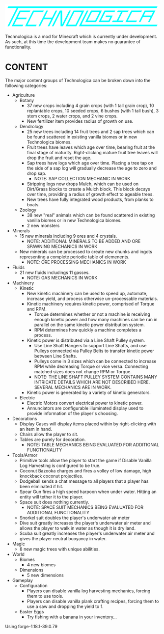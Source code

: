 <div align="center">
  <img src="https://raw.githubusercontent.com/burnsqc/Technologica/1.19.2/src/main/resources/technologica.png">
</div>

Technologica is a mod for Minecraft which is currently under development.  As such, at this time the development team makes no guarantee of functionality. 

# CONTENT

The major content groups of Technologica can be broken down into the following categories:

* Agriculture
  * Botany
      * 37 new crops including 4 grain crops (with 1 tall grain crop), 10 replantable crops, 10 seeded crops, 6 bushes (with 1 tall bush), 3 stem crops, 2 water crops, and 2 vine crops.
      * New fertilizer item provides radius of growth on use.
  * Dendrology
    * 25 new trees including 14 fruit trees and 2 sap trees which can be found scattered in existing vanilla biomes or in new Technologica biomes.
    * Fruit trees have leaves which age over time, bearing fruit at the final stage of maturity.  Right-clicking mature fruit tree leaves will drop the fruit and reset the age.
    * Sap trees have logs which age over time.  Placing a tree tap on the side of a sap log will gradually decrease the age to zero and drop sap.
      * NOTE: SAP COLLECTION MECHANIC IN WORK     
    * Stripping logs now drops Mulch, which can be used on Dirt/Grass blocks to create a Mulch block.  This block decays over time, providing a radius of growth effect to ageable trees.
    * New trees have fully integrated wood products, from planks to boats.  
  * Zoology
    * 38 new "real" animals which can be found scattered in existing vanilla biomes or in new Technologica biomes.
    * 2 new monsters
* Minerals
  * 15 new minerals including 9 ores and 4 crystals.
    * NOTE: ADDITIONAL MINERALS TO BE ADDED AND ORE SPAWNING MECHANICS IN WORK
  * New minerals can be processed to create new chunks and ingots representing a complete periodic table of elemenents.
    * NOTE: ORE PROCESSING MECHANICS IN WORK 
* Fluids
  * 21 new fluids includings 11 gasses.
    * NOTE: GAS MECHANICS IN WORK 
* Machinery
  * Kinetic
    * New kinetic machinery can be used to speed up, automate, increase yield, and process otherwise un-processable materials.
    * Kinetic machinery requires kinetic power, comprised of Torque and RPM.  
      * Torque determines whether or not a machine is receiving enough kinetic power and how many machines can be run in parallel on the same kinetic power distribution system.
      * RPM determines how quickly a machine completes a process.
    * Kinetic power is distributed via a Line Shaft Pulley system.  
      * Use Line Shaft Hangers to support Line Shafts, and use Pulleys connected via Pulley Belts to transfer kinetic power between Line Shafts.
      * Pulleys come in 3 sizes which can be connected to increase RPM while decreasing Torque or vice versa.  Connecting matched sizes does not change RPM or Torque.
      * NOTE: THE LINE SHAFT PULLEY SYSTEM CONTAINS MANY INTRICATE DETAILS WHICH ARE NOT DESCRIBED HERE.  SEVERAL MECHANICS ARE IN WORK.
    * Kinetic power is generated by a variety of kinetic generators. 
  * Electric
    * Electric Motors convert electrical power to kinetic power.
    * Annunciators are configurable illuminated display used to provide information of the player's choosing.  
* Decorations
  * Display Cases will display items placed within by right-clicking with an item in hand. 
  * Chairs allow the player to sit.
  * Tables are purely for decoration.
    * NOTE: TABLE MECHANICS BEING EVALUATED FOR ADDITIONAL FUNCTIONALITY 
* Tools/Armor
  * Primitive tools allow the player to start the game if Disable Vanilla Log Harvesting is configured to be true.
  * Coconut Bazooka charges and fires a volley of low damage, high knockback coconut projectiles.
  * Dodgeball sends a chat message to all players that a player has been eliminated if hit.
  * Spear Gun fires a high speed harpoon when under water.  Hitting an entity will tether it to the player.
  * Space suit does nothing currently.
    * NOTE: SPACE SUIT MECHANICS BEING EVALUATED FOR ADDITIONAL FUNCTIONALITY 
  * Snorkel suit doubles the player's underwater air meter
  * Dive suit greatly increases the player's underwater air meter and allows the player to walk in water as though it is dry land.
  * Scuba suit greatly increases the player's underwater air meter and gives the player neutral buoyancy in water.
* Magic
  * 8 new magic trees with unique abilities.
* World
  * Biomes
    * 4 new biomes 
  * Dimensions
    * 5 new dimensions
* Gameplay
  * Configuration
    * Players can disable vanilla log harvesting mechanics, forcing them to use tools.
    * Players can disable vanilla plank crafting recipes, forcing them to use a saw and dropping the yield to 1.
  * Easter Eggs
    * Try fishing with a banana in your inventory...           

Using forge-1.18.1-39.0.79
